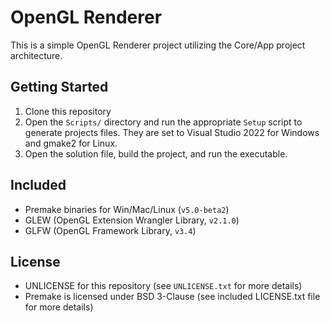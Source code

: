 # OpenGL Renderer

This is a simple OpenGL Renderer project utilizing the Core/App project architecture.

## Getting Started
1. Clone this repository
2. Open the `Scripts/` directory and run the appropriate `Setup` script to generate projects files. They are set to Visual Studio 2022 for Windows and gmake2 for Linux.
3. Open the solution file, build the project, and run the executable.

## Included
- Premake binaries for Win/Mac/Linux (`v5.0-beta2`)
- GLEW (OpenGL Extension Wrangler Library, `v2.1.0`)
- GLFW (OpenGL Framework Library, `v3.4`)

## License
- UNLICENSE for this repository (see `UNLICENSE.txt` for more details)
- Premake is licensed under BSD 3-Clause (see included LICENSE.txt file for more details)